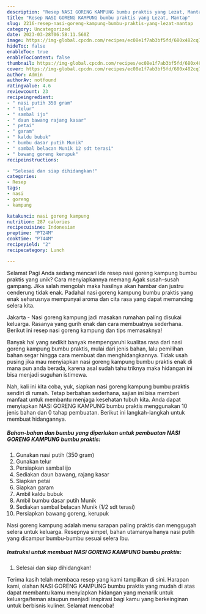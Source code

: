 ```yaml
---
description: "Resep NASI GORENG KAMPUNG bumbu praktis yang Lezat, Mantap"
title: "Resep NASI GORENG KAMPUNG bumbu praktis yang Lezat, Mantap"
slug: 2216-resep-nasi-goreng-kampung-bumbu-praktis-yang-lezat-mantap
category: Uncategorized
date: 2023-03-28T06:58:11.560Z
image: https://img-global.cpcdn.com/recipes/ec08e1f7ab3bf5fd/680x482cq70/nasi-goreng-kampung-bumbu-praktis-foto-resep-utama.jpg
hideToc: false
enableToc: true
enableTocContent: false
thumbnail: https://img-global.cpcdn.com/recipes/ec08e1f7ab3bf5fd/680x482cq70/nasi-goreng-kampung-bumbu-praktis-foto-resep-utama.jpg
cover: https://img-global.cpcdn.com/recipes/ec08e1f7ab3bf5fd/680x482cq70/nasi-goreng-kampung-bumbu-praktis-foto-resep-utama.jpg
author: Admin
authorAv: notfound
ratingvalue: 4.6
reviewcount: 23
recipeingredient:
- " nasi putih 350 gram"
- " telur"
- " sambal ijo"
- " daun bawang rajang kasar"
- " petai"
- " garam"
- " kaldu bubuk"
- " bumbu dasar putih Munik"
- " sambal belacan Munik 12 sdt terasi"
- " bawang goreng kerupuk"
recipeinstructions:

- "Selesai dan siap dihidangkan!"
categories:
- Resep
tags:
- nasi
- goreng
- kampung

katakunci: nasi goreng kampung 
nutrition: 287 calories
recipecuisine: Indonesian
preptime: "PT24M"
cooktime: "PT44M"
recipeyield: "2"
recipecategory: Lunch

---
```



Selamat Pagi Anda sedang mencari ide resep nasi goreng kampung bumbu praktis yang unik? Cara menyiapkannya memang Agak susah-susah gampang. Jika salah mengolah maka hasilnya akan hambar dan justru cenderung tidak enak. Padahal nasi goreng kampung bumbu praktis yang enak seharusnya mempunyai aroma dan cita rasa yang dapat memancing selera kita.


Jakarta - Nasi goreng kampung jadi masakan rumahan paling disukai keluarga. Rasanya yang gurih enak dan cara membuatnya sederhana. Berikut ini resep nasi goreng kampung dan tips memasaknya!

Banyak hal yang sedikit banyak mempengaruhi kualitas rasa dari nasi goreng kampung bumbu praktis, mulai dari jenis bahan, lalu pemilihan bahan segar hingga cara membuat dan menghidangkannya. Tidak usah pusing jika mau menyiapkan nasi goreng kampung bumbu praktis enak di mana pun anda berada, karena asal sudah tahu triknya maka hidangan ini bisa menjadi suguhan istimewa.


Nah, kali ini kita coba, yuk, siapkan nasi goreng kampung bumbu praktis sendiri di rumah. Tetap berbahan sederhana, sajian ini bisa memberi manfaat untuk membantu menjaga kesehatan tubuh kita. Anda dapat menyiapkan NASI GORENG KAMPUNG bumbu praktis menggunakan 10 jenis bahan dan 0 tahap pembuatan. Berikut ini langkah-langkah untuk membuat hidangannya.

<!--inarticleads1-->

##### Bahan-bahan dan bumbu yang diperlukan untuk pembuatan NASI GORENG KAMPUNG bumbu praktis:

1. Gunakan  nasi putih (350 gram)
1. Gunakan  telur
1. Persiapkan  sambal ijo
1. Sediakan  daun bawang, rajang kasar
1. Siapkan  petai
1. Siapkan  garam
1. Ambil  kaldu bubuk
1. Ambil  bumbu dasar putih Munik
1. Sediakan  sambal belacan Munik (1/2 sdt terasi)
1. Persiapkan  bawang goreng, kerupuk


Nasi goreng kampung adalah menu sarapan paling praktis dan menggugah selera untuk keluarga. Resepnya simpel, bahan utamanya hanya nasi putih yang dicampur bumbu-bumbu sesuai selera Ibu. 

<!--inarticleads2-->

##### Instruksi untuk membuat NASI GORENG KAMPUNG bumbu praktis:


1. Selesai dan siap dihidangkan!



Terima kasih telah membaca resep yang kami tampilkan di sini. Harapan kami, olahan NASI GORENG KAMPUNG bumbu praktis yang mudah di atas dapat membantu kamu menyiapkan hidangan yang menarik untuk keluarga/teman ataupun menjadi inspirasi bagi kamu yang berkeinginan untuk berbisnis kuliner. Selamat mencoba!
